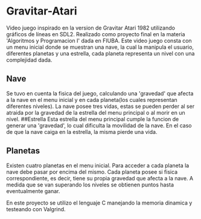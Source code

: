 # Gravitar-Atari
Video juego inspirado en la version de Gravitar Atari 1982 utilizando gráficos de líneas en SDL2.
Realizado como proyecto final en la materia 'Algoritmos y Programacion I' dada en FIUBA.
Este video juego consta con un menu inicial donde se muestran una nave, la cual la manipula el usuario, diferentes planetas y una estrella, cada planeta representa un nivel con una complejidad dada.
##  Nave
Se tuvo en cuenta la fisica del juego, calculando una 'gravedad' que afecta a la nave en el menu inicial y en cada planeta(los cuales representan diferentes niveles).
La nave posee tres vidas, estas se pueden perder al ser atraida por la gravedad de la estrella del menu principal o al morir en un nivel.
##Estrella 
Esta estrella del menu principal cumple la funcion de generar una 'gravedad', lo cual dificulta la movilidad de la nave. En el caso de que la nave caiga en la estrella, la misma pierde una vida.
## Planetas 
Existen cuatro planetas en el menu inicial. Para acceder a cada planeta la nave debe pasar por encima del mismo. 
Cada planeta posee si fisica correspondiente, es decir, tiene su propia gravedad que afecta a la nave.
A medida que se van superando los niveles se obtienen puntos hasta eventualmente ganar.


En este proyecto se utilizo el lenguaje C manejando la memoria dinamica y testeando con Valgrind. 


